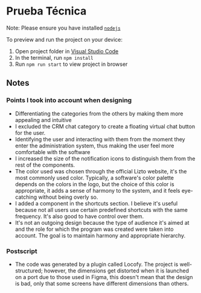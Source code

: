 # Prueba Técnica
  
Note: Please ensure you have installed <code><a href="https://nodejs.org/en/download/">nodejs</a></code>
  
To preview and run the project on your device:
1) Open project folder in <a href="https://code.visualstudio.com/download">Visual Studio Code</a>
2) In the terminal, run `npm install`
3) Run `npm run start` to view project in browser

## Notes
### Points I took into account when designing

- Differentiating the categories from the others by making them more appealing and intuitive
- I excluded the CRM chat category to create a floating virtual chat button for the user.
- Identifying the user and interacting with them from the moment they enter the administration system, thus making the user feel more comfortable with the software
- I increased the size of the notification icons to distinguish them from the rest of the components.
- The color used was chosen through the official Lizto website, it's the most commonly used color. Typically, a software's color palette depends on the colors in the logo, but the choice of this color is appropriate, it adds a sense of harmony to the system, and it feels eye-catching without being overly so.
- I added a component in the shortcuts section. I believe it's useful because not all users use certain predefined shortcuts with the same frequency. It's also good to have control over them.
- It's not an outgoing design because the type of audience it's aimed at and the role for which the program was created were taken into account. The goal is to maintain harmony and appropriate hierarchy.

### Postscript

- The code was generated by a plugin called Locofy. The project is well-structured; however, the dimensions get distorted when it is launched on a port due to those used in Figma, this doesn't mean that the design is bad, only that some screens have different dimensions than others.
  
